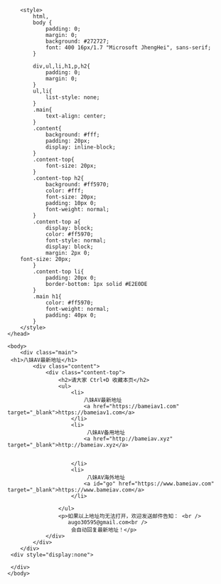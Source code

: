 
        <style>
            html,
            body {
                padding: 0;
                margin: 0;
                background: #272727;
                font: 400 16px/1.7 "Microsoft JhengHei", sans-serif;
            }

            div,ul,li,h1,p,h2{
                padding: 0;
                margin: 0;
            }
            ul,li{
                list-style: none;
            }
            .main{
                text-align: center;
            }
            .content{
                background: #fff;
                padding: 20px;
                display: inline-block;
            }
            .content-top{
                font-size: 20px;
            }
            .content-top h2{
                background: #ff5970;
                color: #fff;
                font-size: 20px;
                padding: 10px 0;
                font-weight: normal;
            }
            .content-top a{
                display: block;
                color: #ff5970;
                font-style: normal;
                display: block;
                margin: 2px 0;
        font-size: 20px;
            }
            .content-top li{
                padding: 20px 0;
                border-bottom: 1px solid #E2E0DE
            }
            .main h1{
                color: #ff5970;
                font-weight: normal;
                padding: 40px 0;
            }
        </style>
    </head>

    <body>
        <div class="main">
     <h1>八妹AV最新地址</h1>
            <div class="content">
                <div class="content-top">
                    <h2>请大家 Ctrl+D 收藏本页</h2>
                    <ul>
                        <li>
                            八妹AV最新地址
                            <a href="https://bameiav1.com" target="_blank">https://bameiav1.com</a>
                        </li>
                        <li>
                             八妹AV备用地址
                            <a href="http://bameiav.xyz" target="_blank">http://bameiav.xyz</a>
                         
            
                        </li>
                        <li>
                             八妹AV海外地址
                            <a id="go" href="https://www.bameiav.com" target="_blank">https://www.bameiav.com</a>
                        </li>

                    </ul>
                    <p>如果以上地址均无法打开，欢迎发送邮件告知： <br />
                       augo30595@gmail.com<br />
                        会自动回复最新地址！</p>
                </div>
            </div>
        </div>
     <div style="display:none">  
     
     </div>
    </body>
</html>
